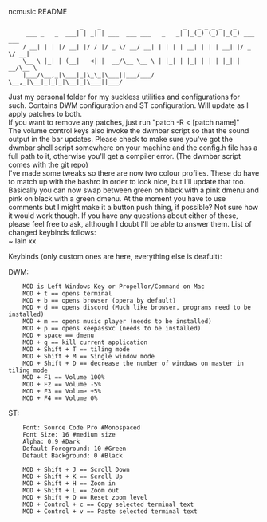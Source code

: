 ncmusic README
<!-- language: lang-none -->
                        _    _                       _   _ _ _ _   _           
         ___ _   _  ___| | _| | ___  ___ ___   _   _| |_(_) (_) |_(_) ___  ___ 
        / __| | | |/ __| |/ / |/ _ \/ __/ __| | | | | __| | | | __| |/ _ \/ __|
        \__ \ |_| | (__|   <| |  __/\__ \__ \ | |_| | |_| | | | |_| |  __/\__ \
        |___/\__,_|\___|_|\_\_|\___||___/___/  \__,_|\__|_|_|_|\__|_|\___||___/
                                                                       
Just my personal folder for my suckless utilities and configurations for such. Contains DWM configuration and ST configuration. Will update as I apply patches to both.  
If you want to remove any patches, just run "patch -R < [patch name]"  
The volume control keys also invoke the dwmbar script so that the sound output in the bar updates. Please check to make sure you've got the dwmbar shell script somewhere on your machine and the config.h file has a full path to it, otherwise you'll get a compiler error. (The dwmbar script comes with the git repo)  
I've made some tweaks so there are now two colour profiles. These do have to match up with the bashrc in order to look nice, but I'll update that too. Basically you can now swap between green on black with a pink dmenu and pink on black with a green dmenu. At the moment you have to use comments but I might make it a button push thing, if possible? Not sure how it would work though. 
If you have any questions about either of these, please feel free to ask, although I doubt I'll be able to answer them. List of changed keybinds follows:  
~ Iain xx  

Keybinds (only custom ones are here, everything else is deafult):  

DWM:
        
        MOD is Left Windows Key or Propellor/Command on Mac
        MOD + t == opens terminal
        MOD + b == opens browser (opera by default)
        MOD + d == opens discord (Much like browser, programs need to be installed)
        MOD + m == opens music player (needs to be installed)
        MOD + p == opens keepassxc (needs to be installed)
        MOD + space == dmenu
        MOD + q == kill current application
        MOD + Shift + T == tiling mode
        MOD + Shift + M == Single window mode
        MOD + Shift + D == decrease the number of windows on master in tiling mode
        MOD + F1 == Volume 100%
        MOD + F2 == Volume -5%
        MOD + F3 == Volume +5%
        MOD + F4 == Volume 0%

ST:

        Font: Source Code Pro #Monospaced
        Font Size: 16 #medium size
        Alpha: 0.9 #Dark
        Default Foreground: 10 #Green
        Default Background: 0 #Black

        MOD + Shift + J == Scroll Down
        MOD + Shift + K == Scroll Up
        MOD + Shift + H == Zoom in
        MOD + Shift + L == Zoom out
        MOD + Shift + O == Reset zoom level
        MOD + Control + c == Copy selected terminal text
        MOD + Control + v == Paste selected terminal text
